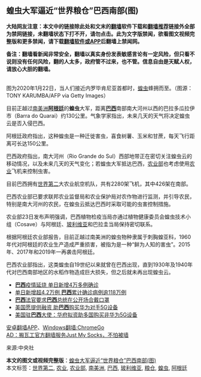  <h2>蝗虫大军逼近“世界粮仓”巴西南部(图)</h2> <p class="notice"><b>大陆网友注意：本文中的链接除此处和文末的<a href="https://github.com/bannedbook/fanqiang" >翻墙</a>软件下载和<a href="https://github.com/killgcd/justmysocks/blob/master/README.md">翻墙推荐</a>链接外全部为禁网链接，未翻墙状态下打不开，请勿点击。此为文字版禁闻，欲看图文视频完整版和更多禁闻，请下载<a href="https://github.com/bannedbook/fanqiang">翻墙软件或APP</a>后翻墙上禁闻网。</p><p>备注：翻墙看新闻非常安全，翻墙以真实身份发表敏感言论有一定风险，但只看不说则没有任何风险，翻的人太多，政府管不过来，也不管。信息自由是天赋人权，请放心大胆的翻墙。</b></p>  <div class="entry"> <p><br />图为2020年1月22日，当人们接近内罗毕肯尼亚首都时，<a href="https://www.bannedbook.org/bnews/tag/%E8%9D%97%E8%99%AB/" class="st_tag internal_tag" rel="tag" title="标签 蝗虫 下的日志">蝗虫</a>蜂拥而至。（图源：TONY KARUMBA/AFP via Getty Images） </p> <p>目前正越过<a href="https://www.bannedbook.org/bnews/tag/%E5%8D%97%E7%BE%8E%E6%B4%B2/" class="st_tag internal_tag" rel="tag" title="标签 南美洲 下的日志">南美洲</a><strong><a href="https://www.bannedbook.org/bnews/tag/%e9%98%bf%e6%a0%b9%e5%bb%b7/" class="st_tag internal_tag" rel="tag" title="标签 阿根廷 下的日志">阿根廷</a></strong>的<strong>蝗虫</strong>大军，距离<strong><a href="https://www.bannedbook.org/bnews/tag/%e5%b7%b4%e8%a5%bf/" class="st_tag internal_tag" rel="tag" title="标签 巴西 下的日志">巴西</a></strong>南部南大河州以西的巴拉多瓜拉伊市（Barra do Quarai）约130公里。气象学家指出，未来几天的天气将决定蝗虫云是否入侵巴西。 </p> <p>阿根廷政府指出，这种蝗虫是一种迁徙害虫，喜食树薯、玉米和甘蔗，每天飞行距离可长达150公里。</p> <p>巴西政府指出，南大河州（Rio Grande do Sul）西部地带正在密切关注蝗虫云的移动情况，以及未来几天的天气变化；若蝗虫大军抵达巴西，<a href="https://www.bannedbook.org/bnews/tag/%E5%86%9C%E4%B8%9A%E9%83%A8/" class="st_tag internal_tag" rel="tag" title="标签 农业部 下的日志">农业部</a>也考虑使用<a href="https://www.bannedbook.org/bnews/tag/%E5%86%9C%E4%B8%9A/" class="st_tag internal_tag" rel="tag" title="标签 农业 下的日志">农业</a>飞机来控制虫害。</p>  <p>目前巴西拥有<a href="https://www.bannedbook.org/bnews/tag/%E4%B8%96%E7%95%8C%E7%AC%AC%E4%BA%8C/" class="st_tag internal_tag" rel="tag" title="标签 世界第二 下的日志">世界第二</a>大农业航空机队，共有2280架飞机，其中426架在南部。</p> <p>巴西农业部已要求联邦农业监督局和农业保护局对农作物进行监测，并引导农民，特别是南大河州的农民，在蝗虫云抵达巴西时采取可能的虫害控制措施。</p> <p>农业部23日发布声明强调，巴西植物检疫当局亦通过植物健康委员会蝗虫技术小组（Cosave）与阿根廷、<a href="https://www.bannedbook.org/bnews/tag/%E7%8E%BB%E5%88%A9%E7%BB%B4%E4%BA%9A/" class="st_tag internal_tag" rel="tag" title="标签 玻利维亚 下的日志">玻利维亚</a>和巴拉圭当局保持密切联系。</p> <p><center><center></center></center></p>  <p>根据阿根廷农业部报告，目前正越过南美洲的蝗虫物种隶属于刺胸蝗亚科，1960年代对阿根廷的农业生产造成严重损害，被指为是一种“鲜为人知的害虫”。2015年、2017年和2019年一再袭击阿根廷。</p> <p><center><center></center></center></p> <p>巴西农业部指出，这类蝗虫自19世纪以来就曾在巴西出现，直到1930年及1940年代对巴西南部地区的水稻作物造成巨大损失，但之后就未再出现蝗虫云。<center><center></center></center><center> </center> </p> <ul class='op-related-articles' title='相关阅读'> <li><a href='https://www.bannedbook.org/bnews/baitai/20200625/1350419.html' target='_blank'><b>巴西</b>疫情延烧 单日新增4万多例确诊</a></li> <li><a href='https://www.bannedbook.org/bnews/baitai/20200625/1350269.html' target='_blank'>单日新增超4.2万例 <b>巴西</b>累计确诊病例逾118万例</a></li> <li><a href='https://www.bannedbook.org/bnews/baitai/20200625/1350268.html' target='_blank'><b>巴西</b>法官要求<b>巴西</b>总统在公开场合戴口罩</a></li> <li><a href='https://www.bannedbook.org/bnews/cnnews/20200625/1350053.html' target='_blank'>美国愿提供融资 助<b>巴西</b>购买华为对手5G设备</a></li> <li><a href='https://www.bannedbook.org/bnews/baitai/20200624/1349890.html' target='_blank'>美国驻<b>巴西</b>大使：华府拟资助多国购买非华为5G设备</a></li> </ul> <div class="texttj"> <a href="https://github.com/bannedbook/fanqiang/wiki/%E7%A6%81%E9%97%BB%E7%BD%91%E5%AE%89%E5%8D%93%E7%BF%BB%E5%A2%99%E6%96%B0%E9%97%BBAPP" target="_blank">安卓翻墙APP</a>、<a href="https://github.com/bannedbook/fanqiang/wiki/Chrome%E4%B8%80%E9%94%AE%E7%BF%BB%E5%A2%99%E5%8C%85" target="_blank">Windows翻墙:ChromeGo</a><br/> <a href="https://github.com/killgcd/justmysocks/blob/master/README.md" target="_blank">AD：搬瓦工官方翻墙服务Just My Socks，不怕被墙</a> </div><p>来源:中央社</p> <a name='sharetosocial'></a>         <div><b>本文的图文或视频完整版</b>：<a href='https://www.bannedbook.org/bnews/comments/20200625/1350536.html'>蝗虫大军逼近“世界粮仓”巴西南部(图)</a></div>  </div><!--END ENTRY--> <div class="postfooter"> <div>本文标签：<a href="https://www.bannedbook.org/bnews/tag/%E4%B8%96%E7%95%8C%E7%AC%AC%E4%BA%8C/" rel="tag">世界第二</a>, <a href="https://www.bannedbook.org/bnews/tag/%E5%86%9C%E4%B8%9A/" rel="tag">农业</a>, <a href="https://www.bannedbook.org/bnews/tag/%E5%86%9C%E4%B8%9A%E9%83%A8/" rel="tag">农业部</a>, <a href="https://www.bannedbook.org/bnews/tag/%E5%8D%97%E7%BE%8E%E6%B4%B2/" rel="tag">南美洲</a>, <a href="https://www.bannedbook.org/bnews/tag/%e5%b7%b4%e8%a5%bf/" rel="tag">巴西</a>, <a href="https://www.bannedbook.org/bnews/tag/%E7%8E%BB%E5%88%A9%E7%BB%B4%E4%BA%9A/" rel="tag">玻利维亚</a>, <a href="https://www.bannedbook.org/bnews/tag/%e7%b2%ae%e4%bb%93/" rel="tag">粮仓</a>, <a href="https://www.bannedbook.org/bnews/tag/%E8%9D%97%E8%99%AB/" rel="tag">蝗虫</a>, <a href="https://www.bannedbook.org/bnews/tag/%e9%98%bf%e6%a0%b9%e5%bb%b7/" rel="tag">阿根廷</a></div>  </div><!--END POSTFOOTER--> 